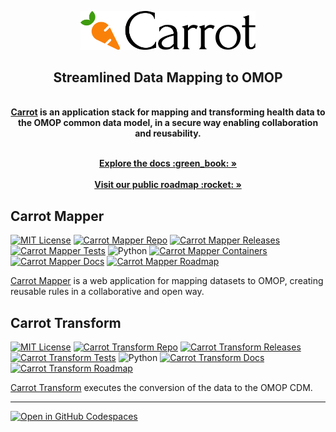 <p align="center">
  <a href="https://carrot.ac.uk/" target="_blank">
  <picture>
    <source media="(prefers-color-scheme: dark)" srcset="/images/logo-dark.png">
    <img alt="Carrot Logo" src="/images/logo-primary.png" width="280"/>
  </picture>
  </a>
</p>
<div align="center">
  <strong>
  <h2>Streamlined Data Mapping to OMOP</h2><br />
  <a href="https://carrot.ac.uk/">Carrot</a> is an application stack for mapping and transforming health data to the OMOP common data model, in a secure way enabling collaboration and reusability.<br />
  </strong>
</div>

<p align="center">
  <br />
  <a href="https://carrot.ac.uk/documentation" rel="dofollow"><strong>Explore the docs :green_book: »</strong></a>
<br />
<br />
  <a href="https://github.com/orgs/Health-Informatics-UoN/projects/13/views/19" rel="dofollow"><strong>Visit our public roadmap :rocket: »</strong></a>
</p>

## Carrot Mapper

[![MIT License][license-badge]][carrot-mapper-repo]
[![Carrot Mapper Repo][github-badge]][carrot-mapper-repo]
[![Carrot Mapper Releases][carrot-mapper-releases-badge]][carrot-mapper-releases]
[![Carrot Mapper Tests][carrot-mapper-tests-badge]][carrot-mapper-tests]
![Python][python-badge]
[![Carrot Mapper Containers][docker-badge]][carrot-mapper-containers]
[![Carrot Mapper Docs][docs-badge]][carrot-mapper-docs]
[![Carrot Mapper Roadmap][roadmap-badge]][carrot-roadmap]

[Carrot Mapper](https://github.com/Health-Informatics-UoN/carrot-mapper) is a web application for mapping datasets to OMOP, creating reusable rules in a collaborative and open way.

## Carrot Transform

[![MIT License][license-badge]][carrot-Transform-repo]
[![Carrot Transform Repo][github-badge]][carrot-Transform-repo]
[![Carrot Transform Releases][carrot-Transform-releases-badge]][carrot-Transform-releases]
[![Carrot Transform Tests][carrot-Transform-tests-badge]][carrot-Transform-tests]
![Python][python-badge]
[![Carrot Transform Docs][docs-badge]][carrot-Transform-docs]
[![Carrot Transform Roadmap][roadmap-badge]][carrot-roadmap]

[Carrot Transform](https://github.com/Health-Informatics-UoN/carrot-transform) executes the conversion of the data to the OMOP CDM.

---

<a href="https://github.com/codespaces/new?hide_repo_select=true&ref=main&repo=Health-Informatics-UoN/carrot">
  <img src="https://github.com/codespaces/badge.svg" alt="Open in GitHub Codespaces">
</a>


[carrot-mapper-repo]: https://github.com/Health-Informatics-UoN/carrot-mapper
[carrot-mapper-docs]: https://carrot.ac.uk/mapper/
[carrot-mapper-containers]: https://github.com/orgs/Health-Informatics-UoN/packages?tab=packages&q=carrot
[carrot-mapper-releases]: https://github.com/Health-Informatics-UoN/carrot-mapper/releases
[carrot-mapper-tests]: https://github.com/Health-Informatics-UoN/Carrot-Mapper/actions/workflows/test.yml
[carrot-mapper-releases-badge]: https://img.shields.io/github/v/release/health-informatics-uon/carrot-mapper?include_prereleases&style=flat-square
[carrot-mapper-tests-badge]: https://img.shields.io/github/actions/workflow/status/health-informatics-uon/carrot-mapper/test.yml?style=flat-square
[carrot-roadmap]: https://github.com/orgs/Health-Informatics-UoN/projects/13/views/19

[carrot-transform-repo]: https://github.com/Health-Informatics-UoN/carrot-transform
[carrot-transform-docs]: https://carrot.ac.uk/transform/
[carrot-transform-releases]: https://github.com/Health-Informatics-UoN/carrot-transform/releases
[carrot-transform-tests]: https://github.com/Health-Informatics-UoN/carrot-transform/actions/workflows/pypi.publish.yml
[carrot-transform-releases-badge]: https://img.shields.io/github/v/release/health-informatics-uon/carrot-transform?include_prereleases&style=flat-square
[carrot-transform-tests-badge]: https://img.shields.io/github/actions/workflow/status/health-informatics-uon/carrot-transform/pypi.publish.yml?style=flat-square

[license-badge]: https://img.shields.io/github/license/health-informatics-uon/hutch-bunny.svg?style=flat-square
[python-badge]: https://img.shields.io/badge/Python-3776AB?style=flat-square&logo=python&logoColor=white
[docker-badge]: https://img.shields.io/badge/docker-%230db7ed.svg?style=flat-square&logo=docker&logoColor=white
[docs-badge]: https://img.shields.io/badge/docs-black?style=flat-square&labelColor=%23222
[roadmap-badge]: https://img.shields.io/badge/roadmap-blue?style=flat-square&labelColor=%230066cc
[github-badge]: https://img.shields.io/badge/github-black?style=flat-square&logo=github&logoColor=white
